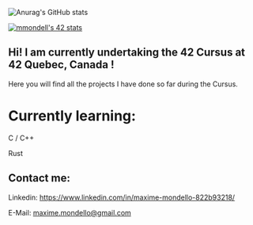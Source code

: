 ![Anurag's GitHub stats](https://github-readme-stats.vercel.app/api?username=Armorine86&show_icons=true&theme=radical)

[![mmondell's 42 stats](https://badge42.vercel.app/api/v2/cl1mb28v7003209mtmfky9fw8/stats?cursusId=21&coalitionId=undefined)](https://github.com/JaeSeoKim/badge42)

## Hi! I am currently undertaking the 42 Cursus at 42 Quebec, Canada !

Here you will find all the projects I have done so far during the Cursus. 

# Currently learning:

C / C++

Rust

## Contact me:

Linkedin: https://www.linkedin.com/in/maxime-mondello-822b93218/

E-Mail:               maxime.mondello@gmail.com
